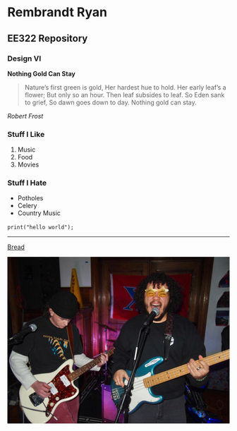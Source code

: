 # Rembrandt Ryan 
## EE322 Repository
### Design VI
**Nothing Gold Can Stay**

> Nature’s first green is gold,
Her hardest hue to hold.
Her early leaf’s a flower;
But only so an hour.
Then leaf subsides to leaf.
So Eden sank to grief,
So dawn goes down to day.
Nothing gold can stay.

*Robert Frost*

### Stuff I Like
1. Music
2. Food
3. Movies

### Stuff I Hate
- Potholes
- Celery
- Country Music

`print("hello world");`

---

[Bread](https://www.youtube.com/watch?v=q3WC-X7xDNo)

![Me doing stuff](brandtbass.jpg)
